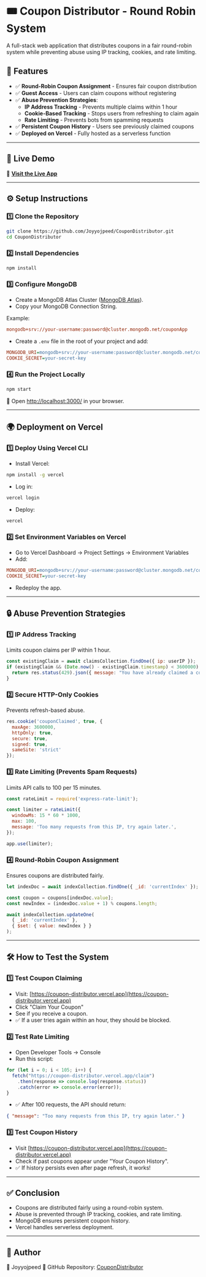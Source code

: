 # 🎟️ Coupon Distributor - Round Robin System

A full-stack web application that distributes coupons in a fair round-robin system while preventing abuse using IP tracking, cookies, and rate limiting.

## 📌 Features
- ✅ **Round-Robin Coupon Assignment** - Ensures fair coupon distribution
- ✅ **Guest Access** - Users can claim coupons without registering
- ✅ **Abuse Prevention Strategies**:
  - **IP Address Tracking** - Prevents multiple claims within 1 hour
  - **Cookie-Based Tracking** - Stops users from refreshing to claim again
  - **Rate Limiting** - Prevents bots from spamming requests
- ✅ **Persistent Coupon History** - Users see previously claimed coupons
- ✅ **Deployed on Vercel** - Fully hosted as a serverless function

---

## 🚀 Live Demo
🔗 **[Visit the Live App](https://coupon-distributor.vercel.app/)**

---

## ⚙️ Setup Instructions

### **1️⃣ Clone the Repository**
```sh
git clone https://github.com/Joyyojpeed/CouponDistributor.git
cd CouponDistributor
```

### **2️⃣ Install Dependencies**
```sh
npm install
```

### **3️⃣ Configure MongoDB**
- Create a MongoDB Atlas Cluster ([MongoDB Atlas](https://www.mongodb.com/cloud/atlas)).
- Copy your MongoDB Connection String.

Example:
```ini
mongodb+srv://your-username:password@cluster.mongodb.net/couponApp
```

- Create a `.env` file in the root of your project and add:
```ini
MONGODB_URI=mongodb+srv://your-username:password@cluster.mongodb.net/couponApp
COOKIE_SECRET=your-secret-key
```

### **4️⃣ Run the Project Locally**
```sh
npm start
```
🔗 Open [http://localhost:3000/](http://localhost:3000/) in your browser.

---

## 🌍 Deployment on Vercel

### **1️⃣ Deploy Using Vercel CLI**
- Install Vercel:
```sh
npm install -g vercel
```

- Log in:
```sh
vercel login
```

- Deploy:
```sh
vercel
```

### **2️⃣ Set Environment Variables on Vercel**
- Go to Vercel Dashboard → Project Settings → Environment Variables
- Add:
```ini
MONGODB_URI=mongodb+srv://your-username:password@cluster.mongodb.net/couponApp
COOKIE_SECRET=your-secret-key
```
- Redeploy the app.

---

## 🔒 Abuse Prevention Strategies

### **1️⃣ IP Address Tracking**
Limits coupon claims per IP within 1 hour.
```javascript
const existingClaim = await claimsCollection.findOne({ ip: userIP });
if (existingClaim && (Date.now() - existingClaim.timestamp) < 3600000) {
  return res.status(429).json({ message: "You have already claimed a coupon. Try again later." });
}
```

### **2️⃣ Secure HTTP-Only Cookies**
Prevents refresh-based abuse.
```javascript
res.cookie('couponClaimed', true, { 
  maxAge: 3600000, 
  httpOnly: true, 
  secure: true, 
  signed: true, 
  sameSite: 'strict'
});
```

### **3️⃣ Rate Limiting (Prevents Spam Requests)**
Limits API calls to 100 per 15 minutes.
```javascript
const rateLimit = require('express-rate-limit');

const limiter = rateLimit({
  windowMs: 15 * 60 * 1000,
  max: 100,
  message: 'Too many requests from this IP, try again later.',
});

app.use(limiter);
```

### **4️⃣ Round-Robin Coupon Assignment**
Ensures coupons are distributed fairly.
```javascript
let indexDoc = await indexCollection.findOne({ _id: 'currentIndex' });

const coupon = coupons[indexDoc.value];
const newIndex = (indexDoc.value + 1) % coupons.length;

await indexCollection.updateOne(
  { _id: 'currentIndex' },
  { $set: { value: newIndex } }
);
```

---

## 🛠️ How to Test the System

### **1️⃣ Test Coupon Claiming**
- Visit: [https://coupon-distributor.vercel.app](https://coupon-distributor.vercel.app)
- Click "Claim Your Coupon"
- See if you receive a coupon.
- ✅ If a user tries again within an hour, they should be blocked.

### **2️⃣ Test Rate Limiting**
- Open Developer Tools → Console
- Run this script:
```javascript
for (let i = 0; i < 105; i++) {
  fetch("https://coupon-distributor.vercel.app/claim")
    .then(response => console.log(response.status))
    .catch(error => console.error(error));
}
```
- ✅ After 100 requests, the API should return:
```json
{ "message": "Too many requests from this IP, try again later." }
```

### **3️⃣ Test Coupon History**
- Visit [https://coupon-distributor.vercel.app](https://coupon-distributor.vercel.app)
- Check if past coupons appear under "Your Coupon History".
- ✅ If history persists even after page refresh, it works!

---

## ✅ Conclusion
- Coupons are distributed fairly using a round-robin system.
- Abuse is prevented through IP tracking, cookies, and rate limiting.
- MongoDB ensures persistent coupon history.
- Vercel handles serverless deployment.

---

## 📝 Author
👤 Joyyojpeed
🔗 GitHub Repository: [CouponDistributor](https://github.com/Joyyojpeed/CouponDistributor)
